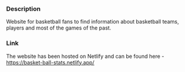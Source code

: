 ### Description

Website for basketball fans to find information about basketball teams, players and most of the games of the past.

### Link

The website has been hosted on Netlify and can be found here - https://basket-ball-stats.netlify.app/
